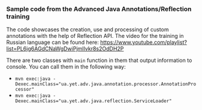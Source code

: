 ### Sample code from the Advanced Java Annotations/Reflection training

The code showcases the creation, use and processing of custom annotations with the help of Reflection API.
The video for the training in Russian language can be found here: https://www.youtube.com/playlist?list=PL6jg6AGdCNaWgDwiPjmlIvkr8s2OdDH2P

There are two classes with `main` function in them that output information to console. You can call them in the following way:
- `mvn exec:java -Dexec.mainClass="ua.yet.adv.java.annotation.processor.AnnotationProcessor"`
- `mvn exec:java -Dexec.mainClass="ua.yet.adv.java.reflection.ServiceLoader"`
